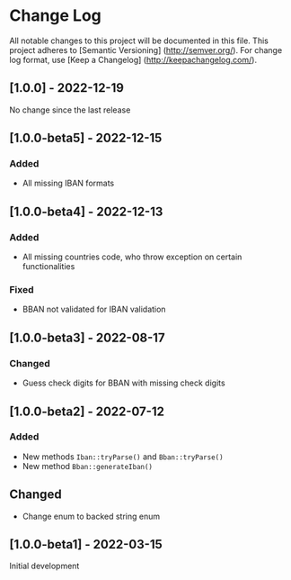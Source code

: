 # Change Log

All notable changes to this project will be documented in this file. This project adheres
to [Semantic Versioning] (http://semver.org/). For change log format,
use [Keep a Changelog] (http://keepachangelog.com/).

## [1.0.0] - 2022-12-19

No change since the last release

## [1.0.0-beta5] - 2022-12-15

### Added

- All missing IBAN formats

## [1.0.0-beta4] - 2022-12-13

### Added

- All missing countries code, who throw exception on certain functionalities

### Fixed

- BBAN not validated for IBAN validation

## [1.0.0-beta3] - 2022-08-17

### Changed

- Guess check digits for BBAN with missing check digits

## [1.0.0-beta2] - 2022-07-12

### Added

- New methods `Iban::tryParse()` and `Bban::tryParse()`
- New method `Bban::generateIban()`

## Changed

- Change enum to backed string enum

## [1.0.0-beta1] - 2022-03-15

Initial development